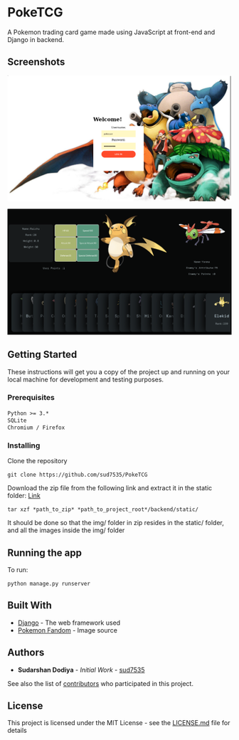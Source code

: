 # PokeTCG

A Pokemon trading card game made using JavaScript at front-end and Django in backend.

## Screenshots

![Login Page](gitassets/login_page.png)

![Battle Page](gitassets/battle_page.png)


## Getting Started

These instructions will get you a copy of the project up and running on your local machine for development and testing purposes. 

### Prerequisites

```
Python >= 3.*
SQLite 
Chromium / Firefox
```

### Installing

Clone the repository

```
git clone https://github.com/sud7535/PokeTCG
```

Download the zip file from the following link and extract it in the static folder: [Link](https://drive.google.com/file/d/1ncVv2f0_12C5bJgzIr_iVrXtGNsqKZhH/view?usp=sharing) 

```
tar xzf *path_to_zip* *path_to_project_root*/backend/static/
```

It should be done so that the img/ folder in zip resides in the static/ folder, and all the images inside the img/ folder

## Running the app

To run:

```
python manage.py runserver
```

## Built With

* [Django](https://www.djangoproject.com/) - The web framework used
* [Pokemon Fandom](https://pokemon.fandom.com) - Image source

## Authors

* **Sudarshan Dodiya** - *Initial Work* - [sud7535](https://github.com/sud7535)

See also the list of [contributors](https://github.com/sud7535/PokeTCG/contributors) who participated in this project.

## License

This project is licensed under the MIT License - see the [LICENSE.md](LICENSE.md) file for details


